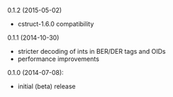 0.1.2 (2015-05-02)
* cstruct-1.6.0 compatibility

0.1.1 (2014-10-30)
* stricter decoding of ints in BER/DER tags and OIDs
* performance improvements

0.1.0 (2014-07-08):
* initial (beta) release
